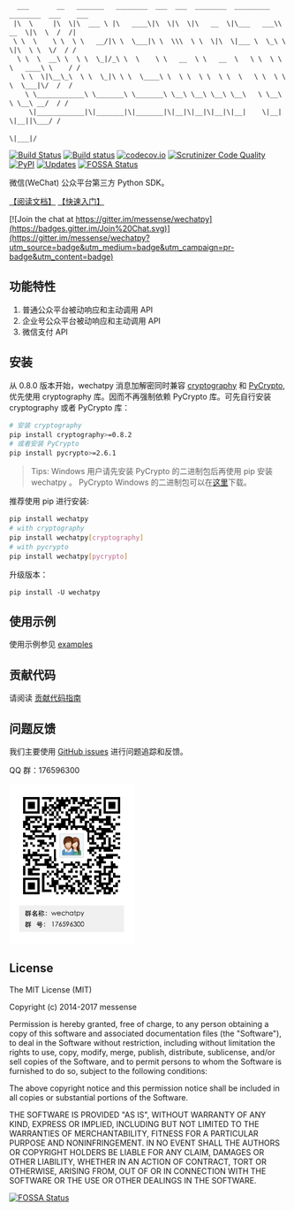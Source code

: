       ___       __   _______   ________  ___  ___  ________  _________  ________  ___    ___ 
     |\  \     |\  \|\  ___ \ |\   ____\|\  \|\  \|\   __  \|\___   ___\\   __  \|\  \  /  /|
     \ \  \    \ \  \ \   __/|\ \  \___|\ \  \\\  \ \  \|\  \|___ \  \_\ \  \|\  \ \  \/  / /
      \ \  \  __\ \  \ \  \_|/_\ \  \    \ \   __  \ \   __  \   \ \  \ \ \   ____\ \    / / 
       \ \  \|\__\_\  \ \  \_|\ \ \  \____\ \  \ \  \ \  \ \  \   \ \  \ \ \  \___|\/  /  /  
        \ \____________\ \_______\ \_______\ \__\ \__\ \__\ \__\   \ \__\ \ \__\ __/  / /    
         \|____________|\|_______|\|_______|\|__|\|__|\|__|\|__|    \|__|  \|__||\___/ /     
                                                                                \|___|/      

[![Build Status](https://travis-ci.org/jxtech/wechatpy.svg?branch=master)](https://travis-ci.org/jxtech/wechatpy)
[![Build status](https://ci.appveyor.com/api/projects/status/sluy95tvbe090af1/branch/master?svg=true)](https://ci.appveyor.com/project/messense/wechatpy-den93/branch/master)
[![codecov.io](http://codecov.io/github/jxtech/wechatpy/coverage.svg?branch=master)](http://codecov.io/github/jxtech/wechatpy?branch=master)
[![Scrutinizer Code Quality](https://scrutinizer-ci.com/g/jxtech/wechatpy/badges/quality-score.png?b=master)](https://scrutinizer-ci.com/g/jxtech/wechatpy/?branch=master)
[![PyPI](https://img.shields.io/pypi/v/wechatpy.svg)](https://pypi.python.org/pypi/wechatpy)
[![Updates](https://pyup.io/repos/github/jxtech/wechatpy/shield.svg)](https://pyup.io/repos/github/jxtech/wechatpy/)
[![FOSSA Status](https://app.fossa.io/api/projects/git%2Bgithub.com%2Fjxtech%2Fwechatpy.svg?type=shield)](https://app.fossa.io/projects/git%2Bgithub.com%2Fjxtech%2Fwechatpy?ref=badge_shield)

微信(WeChat) 公众平台第三方 Python SDK。

[【阅读文档】](http://wechatpy.readthedocs.org/zh_CN/master/) [【快速入门】](http://wechatpy.readthedocs.org/zh_CN/master/quickstart.html)

[![Join the chat at https://gitter.im/messense/wechatpy](https://badges.gitter.im/Join%20Chat.svg)](https://gitter.im/messense/wechatpy?utm_source=badge&utm_medium=badge&utm_campaign=pr-badge&utm_content=badge)

## 功能特性

1. 普通公众平台被动响应和主动调用 API
2. 企业号公众平台被动响应和主动调用 API
3. 微信支付 API

## 安装

从 0.8.0 版本开始，wechatpy 消息加解密同时兼容 [cryptography](https://github.com/pyca/cryptography) 和 [PyCrypto](https://github.com/dlitz/pycrypto), 
优先使用 cryptography 库。因而不再强制依赖 PyCrypto 库。可先自行安装 cryptography 或者 PyCrypto 库：

```bash
# 安装 cryptography
pip install cryptography>=0.8.2
# 或者安装 PyCrypto
pip install pycrypto>=2.6.1
```

> Tips: Windows 用户请先安装 PyCrypto 的二进制包后再使用 pip 安装 wechatpy 。 PyCrypto Windows 的二进制包可以在[这里](http://www.voidspace.org.uk/python/modules.shtml#pycrypto)下载。

推荐使用 pip 进行安装:

```bash
pip install wechatpy
# with cryptography
pip install wechatpy[cryptography]
# with pycrypto
pip install wechatpy[pycrypto]
```

升级版本：

    pip install -U wechatpy


## 使用示例

使用示例参见 [examples](examples/)

## 贡献代码

请阅读 [贡献代码指南](.github/CONTRIBUTING.md)

## 问题反馈

我们主要使用 [GitHub issues](https://github.com/jxtech/wechatpy/issues) 进行问题追踪和反馈。

QQ 群：176596300

![wechatpy QQ 群](docs/_static/images/qq-group.png)


## License

The MIT License (MIT)

Copyright (c) 2014-2017 messense

Permission is hereby granted, free of charge, to any person obtaining a copy
of this software and associated documentation files (the "Software"), to deal
in the Software without restriction, including without limitation the rights
to use, copy, modify, merge, publish, distribute, sublicense, and/or sell
copies of the Software, and to permit persons to whom the Software is
furnished to do so, subject to the following conditions:

The above copyright notice and this permission notice shall be included in all
copies or substantial portions of the Software.

THE SOFTWARE IS PROVIDED "AS IS", WITHOUT WARRANTY OF ANY KIND, EXPRESS OR
IMPLIED, INCLUDING BUT NOT LIMITED TO THE WARRANTIES OF MERCHANTABILITY,
FITNESS FOR A PARTICULAR PURPOSE AND NONINFRINGEMENT. IN NO EVENT SHALL THE
AUTHORS OR COPYRIGHT HOLDERS BE LIABLE FOR ANY CLAIM, DAMAGES OR OTHER
LIABILITY, WHETHER IN AN ACTION OF CONTRACT, TORT OR OTHERWISE, ARISING FROM,
OUT OF OR IN CONNECTION WITH THE SOFTWARE OR THE USE OR OTHER DEALINGS IN THE
SOFTWARE.

[![FOSSA Status](https://app.fossa.io/api/projects/git%2Bgithub.com%2Fjxtech%2Fwechatpy.svg?type=large)](https://app.fossa.io/projects/git%2Bgithub.com%2Fjxtech%2Fwechatpy?ref=badge_large)
